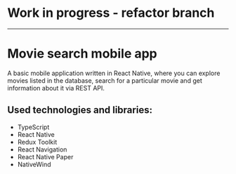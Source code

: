 # Work in progress - refactor branch
------------------
# Movie search mobile app
A basic mobile application written in React Native, where you can 
explore movies listed in the database, search for a particular movie and get 
information about it via REST API.  

## Used technologies and libraries: 
- TypeScript
- React Native
- Redux Toolkit
- React Navigation
- React Native Paper
- NativeWind

